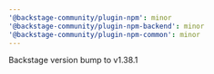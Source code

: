 ```yaml
---
'@backstage-community/plugin-npm': minor
'@backstage-community/plugin-npm-backend': minor
'@backstage-community/plugin-npm-common': minor
---
```


Backstage version bump to v1.38.1
